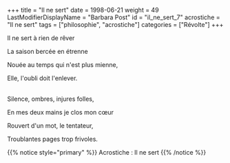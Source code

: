 +++
title = "Il ne sert"
date = 1998-06-21
weight = 49
LastModifierDisplayName = "Barbara Post"
id = "il_ne_sert_7"
acrostiche = "Il ne sert"
tags = ["philosophie", "acrostiche"]
categories = ["Révolte"]
+++

Il ne sert à rien de rêver

La saison bercée en étrenne

Nouée au temps qui n'est plus mienne,

Elle, l'oubli doit l'enlever.

 \
Silence, ombres, injures folles,

En mes deux mains je clos mon cœur

Rouvert d'un mot, le tentateur,

Troublantes pages trop frivoles.

{{% notice style="primary" %}}
Acrostiche : Il ne sert
{{% /notice %}}
